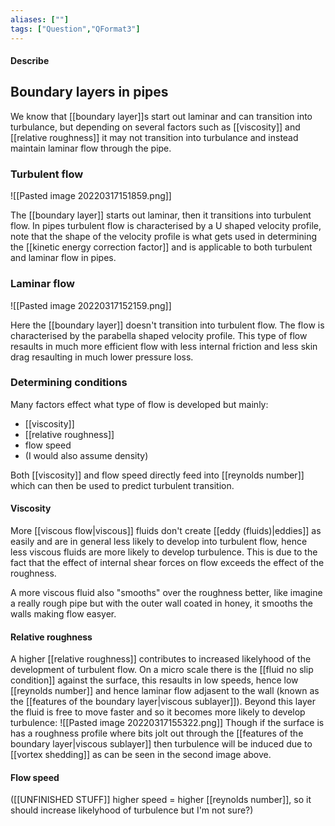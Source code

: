 ```yaml
---
aliases: [""]
tags: ["Question","QFormat3"]
---
```


#### Describe
## Boundary layers in pipes
We know that [[boundary layer]]s start out laminar and can transition into turbulance, but depending on several factors such as [[viscosity]] and [[relative roughness]] it may not transition into turbulance and instead maintain laminar flow through the pipe.

### Turbulent flow
![[Pasted image 20220317151859.png]]

The [[boundary layer]] starts out laminar, then it transitions into turbulent flow. In pipes turbulent flow is characterised by a U shaped velocity profile, note that the shape of the velocity profile is what gets used in determining the [[kinetic energy correction factor]] and is applicable to both turbulent and laminar flow in pipes.

### Laminar flow
![[Pasted image 20220317152159.png]]

Here the [[boundary layer]] doesn't transition into turbulent flow. The flow is characterised by the parabella shaped velocity profile. This type of flow resaults in much more efficient flow with less internal friction and less skin drag resaulting in much lower pressure loss.

### Determining conditions
Many factors effect what type of flow is developed but mainly:
- [[viscosity]]
- [[relative roughness]]
- flow speed
- (I would also assume density)

Both [[viscosity]] and flow speed directly feed into [[reynolds number]] which can then be used to predict turbulent transition.

#### Viscosity
More [[viscous flow|viscous]] fluids don't create [[eddy (fluids)|eddies]] as easily and are in general less likely to develop into turbulent flow, hence less viscous fluids are more likely to develop turbulence. This is due to the fact that the effect of internal shear forces on flow exceeds the effect of the roughness.

A more viscous fluid also "smooths" over the roughness better, like imagine a really rough pipe but with the outer wall coated in honey, it smooths the walls making flow easyer.

#### Relative roughness
A higher [[relative roughness]] contributes to increased likelyhood of the development of turbulent flow. On a micro scale there is the [[fluid no slip condition]] against the surface, this resaults in low speeds, hence low [[reynolds number]] and hence laminar flow adjasent to the wall (known as the [[features of the boundary layer|viscous sublayer]]). Beyond this layer the fluid is free to move faster and so it becomes more likely to develop turbulence:
![[Pasted image 20220317155322.png]]
Though if the surface is has a roughness profile where bits jolt out through the [[features of the boundary layer|viscous sublayer]] then turbulence will be induced due to [[vortex shedding]] as can be seen in the second image above. 

#### Flow speed
([[UNFINISHED STUFF]] higher speed = higher [[reynolds number]], so it should increase likelyhood of turbulence but I'm not sure?)
